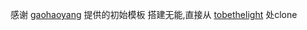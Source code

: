 感谢 [gaohaoyang](https://github.com/Gaohaoyang/gaohaoyang.github.io) 提供的初始模板
搭建无能,直接从 [tobethelight](https://tobethelight.github.io/) 处clone
